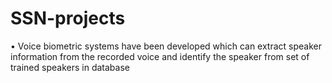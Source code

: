 # SSN-projects

• Voice biometric systems have been developed
which can extract speaker information from the
recorded voice and identify the speaker from set of trained speakers in database
